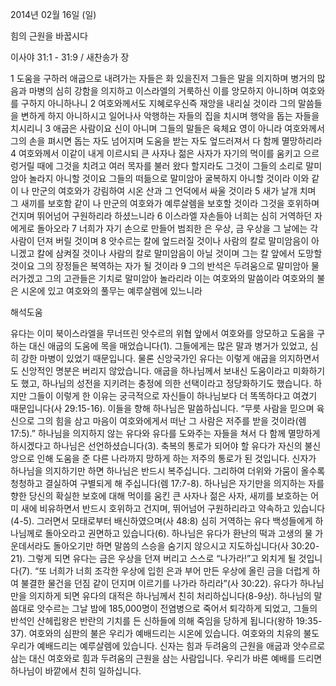 2014년 02월 16일 (일)

힘의 근원을 바꿉시다



이사야 31:1 - 31:9 / 새찬송가  장


1 도움을 구하러 애굽으로 내려가는 자들은 화 있을진저 그들은 말을 의지하며 병거의 많음과 마병의 심히 강함을 의지하고 이스라엘의 거룩하신 이를 앙모하지 아니하며 여호와를 구하지 아니하나니 2 여호와께서도 지혜로우신즉 재앙을 내리실 것이라 그의 말씀들을 변하게 하지 아니하시고 일어나사 악행하는 자들의 집을 치시며 행악을 돕는 자들을 치시리니 3 애굽은 사람이요 신이 아니며 그들의 말들은 육체요 영이 아니라 여호와께서 그의 손을 펴시면 돕는 자도 넘어지며 도움을 받는 자도 엎드러져서 다 함께 멸망하리라 4 여호와께서 이같이 내게 이르시되 큰 사자나 젊은 사자가 자기의 먹이를 움키고 으르렁거릴 때에 그것을 치려고 여러 목자를 불러 왔다 할지라도 그것이 그들의 소리로 말미암아 놀라지 아니할 것이요 그들의 떠듦으로 말미암아 굴복하지 아니할 것이라 이와 같이 나 만군의 여호와가 강림하여 시온 산과 그 언덕에서 싸울 것이라 5 새가 날개 치며 그 새끼를 보호함 같이 나 만군의 여호와가 예루살렘을 보호할 것이라 그것을 호위하며 건지며 뛰어넘어 구원하리라 하셨느니라 6 이스라엘 자손들아 너희는 심히 거역하던 자에게로 돌아오라 7 너희가 자기 손으로 만들어 범죄한 은 우상, 금 우상을 그 날에는 각 사람이 던져 버릴 것이며 8 앗수르는 칼에 엎드러질 것이나 사람의 칼로 말미암음이 아니겠고 칼에 삼켜질 것이나 사람의 칼로 말미암음이 아닐 것이며 그는 칼 앞에서 도망할 것이요 그의 장정들은 복역하는 자가 될 것이라 9 그의 반석은 두려움으로 말미암아 물러가겠고 그의 고관들은 기치로 말미암아 놀라리라 이는 여호와의 말씀이라 여호와의 불은 시온에 있고 여호와의 풀무는 예루살렘에 있느니라

해석도움





유다는 이미 북이스라엘을 무너뜨린 앗수르의 위협 앞에서 여호와를 앙모하고 도움을 구하는 대신 애굽의 도움에 목을 매었습니다(1). 그들에게는 많은 말과 병거가 있었고, 심히 강한 마병이 있었기 때문입니다. 물론 신앙국가인 유다는 이렇게 애굽을 의지하면서도 신앙적인 명분은 버리지 않았습니다. 애굽을 하나님께서 보내신 도움이라고 미화하기도 했고, 하나님의 성전을 지키려는 충정에 의한 선택이라고 정당화하기도 했습니다. 하지만 그들이 이렇게 한 이유는 궁극적으로 자신들이 하나님보다 더 똑똑하다고 여겼기 때문입니다(사 29:15-16). 이들을 향해 하나님은 말씀하십니다. “무릇 사람을 믿으며 육신으로 그의 힘을 삼고 마음이 여호와에게서 떠난 그 사람은 저주를 받을 것이라(렘 17:5).” 하나님을 의지하지 않는 유다와 유다를 도와주는 자들을 쳐서 다 함께 멸망하게 하시겠다고 하나님은 선언하셨습니다(3). 축복의 통로가 되어야 할 유다가 자신의 불신앙으로 인해 도움을 준 다른 나라까지 망하게 하는 저주의 통로가 된 것입니다. 
신자가 하나님을 의지하기만 하면 하나님은 반드시 복주십니다. 그리하여 더위와 가뭄이 올수록 청청하고 결실하여 구별되게 해 주십니다(렘 17:7-8). 하나님은 자기만을 의지하는 자를 향한 당신의 확실한 보호에 대해 먹이를 움킨 큰 사자나 젊은 사자, 새끼를 보호하는 어미 새에 비유하면서 반드시 호위하고 건지며, 뛰어넘어 구원하리라고 약속하고 있습니다(4-5). 그러면서 모태로부터 배신하였으며(사 48:8) 심히 거역하는 유다 백성들에게 하나님께로 돌아오라고 권면하고 있습니다(6). 하나님은 유다가 환난의 떡과 고생의 물 가운데서라도 돌아오기만 하면 말씀의 스승을 숨기지 않으시고 지도하십니다(사 30:20-21). 그렇게 되면 유다는 금은 우상을 던져 버리고 스스로 “나가라!”고 외치게 될 것입니다(7). 
“또 너희가 너희 조각한 우상에 입힌 은과 부어 만든 우상에 올린 금을 더럽게 하여 불결한 물건을 던짐 같이 던지며 이르기를 나가라 하리라”(사 30:22). 
유다가 하나님만을 의지하게 되면 유다의 대적은 하나님께서 친히 처리하십니다(8-9상). 하나님의 말씀대로 앗수르는 그날 밤에 185,000명이 전염병으로 죽어서 퇴각하게 되었고, 그들의 반석인 산헤립왕은 반란의 기치를 든 신하들에 의해 죽임을 당하게 됩니다(왕하 19:35-37). 여호와의 심판의 불은 우리가 예배드리는 시온에 있습니다. 여호와의 치유의 불도 우리가 예배드리는 예루살렘에 있습니다. 신자는 힘과 두려움의 근원을 애굽과 앗수르로 삼는 대신 여호와로 힘과 두려움의 근원을 삼는 사람입니다. 우리가 바른 예배를 드리면 하나님이 바깥에서 친히 일하십니다.